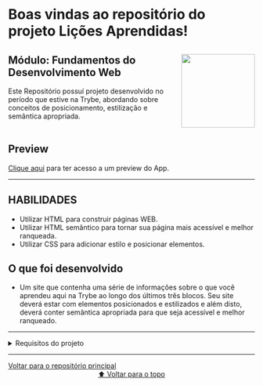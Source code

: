 # Boas vindas ao repositório do projeto Lições Aprendidas!

<div align="center">
  <img height="150px" align="right" src="https://theme.zdassets.com/theme_assets/9633455/9814df697eaf49815d7df109110815ff887b3457.png" />
  <div align="left" style="display: inline_block">
    <h2>Módulo: Fundamentos do Desenvolvimento Web</h2>
    <span>
      Este Repositório possuí projeto desenvolvido no período que estive na Trybe, abordando sobre conceitos de posicionamento, estilização e semântica apropriada.
    </span>
  </div>
  <br>
</div>

 
## Preview
<div align="left" style="display: inline_block">
  <a href="https://marlondlacerda-lessons-learned.vercel.app/">Clique aqui</a> para ter acesso a um preview do App.
</div>

---

## HABILIDADES
- Utilizar HTML para construir páginas WEB.
- Utilizar HTML semântico para tornar sua página mais acessível e melhor ranqueada.
- Utilizar CSS para adicionar estilo e posicionar elementos.

## O que foi desenvolvido
-  Um site que contenha uma série de informações sobre o que você aprendeu aqui na Trybe ao longo dos últimos três blocos. Seu site deverá estar com elementos posicionados e estilizados e além disto, deverá conter semântica apropriada para que seja acessível e melhor ranqueado.
---
<details>
    <summary>Requisitos do projeto</summary>

- [x] 1 - Adicione uma cor de fundo específica para a página
- [x] 2 - Adicione uma barra superior com um título
- [x] 3 - Adicione uma imagem na página
- [x] 4 - Adicione uma lista de lições aprendidas à página
- [x] 5 - Crie uma lista de lições que ainda deseja aprender para a página
- [x] 6 - Adicione um rodapé para a página
- [x] 7 - Insira pelo menos um link externo na página
- [x] 8 - Crie um artigo contendo um texto qualquer
- [x] 9 - Crie uma seção contendo um texto qualquer
- [x] 10 - Aplique elementos HTML de acordo com o sentido e propósito de cada um deles
- [x] 11 - Teste a semântica da sua página está aprovada pelo site CodeSniffer
### BÔNUS
- [x] 12 - Adicione uma tabela à página
- [x] 13 - Utilize o Box model
- [x] 14 - Altere atributos relacionados as fontes
- [x] 15 - Posicione o seu artigo e a seção sobre aprendizados um ao lado do outro
</details>

---

<div align="left">
  <a href="https://github.com/marlondlacerda/trybe-projetos">Voltar para o repositório principal</a>
</div>
<div align="center">
  <a href="https://github.com/marlondlacerda/trybe-projetos/blob/main/fundamentals/bloco_3/lessons-learned/README.md">⬆ Voltar para o topo</a>
</div>
